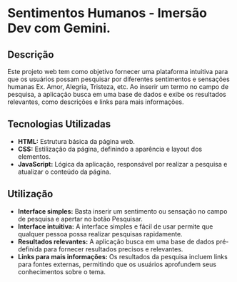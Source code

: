 # Sentimentos Humanos - Imersão Dev com Gemini.

## Descrição

Este projeto web tem como objetivo fornecer uma plataforma intuitiva para que os usuários possam pesquisar por diferentes sentimentos e sensações humanas Ex. Amor, Alegria, Tristeza, etc. 
Ao inserir um termo no campo de pesquisa, a aplicação busca em uma base de dados e exibe os resultados relevantes, como descrições e links para mais informações.

## Tecnologias Utilizadas

* **HTML:** Estrutura básica da página web.
* **CSS:** Estilização da página, definindo a aparência e layout dos elementos.
* **JavaScript:** Lógica da aplicação, responsável por realizar a pesquisa e atualizar o conteúdo da página.

## Utilização

* **Interface simples:** Basta inserir um sentimento ou sensação no campo de pesquisa e apertar no botão Pesquisar.
* **Interface intuitiva:** A interface simples e fácil de usar permite que qualquer pessoa possa realizar pesquisas rapidamente.
* **Resultados relevantes:** A aplicação busca em uma base de dados pré-definida para fornecer resultados precisos e relevantes.
* **Links para mais informações:** Os resultados da pesquisa incluem links para fontes externas, permitindo que os usuários aprofundem seus conhecimentos sobre o tema.



